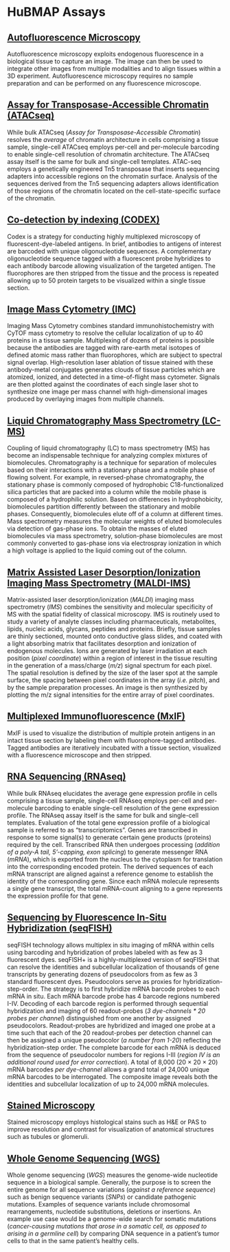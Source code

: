# HuBMAP Assays

<!--
Anchors are based on the codes here:
https://github.com/hubmapconsortium/search-schema/blob/master/data/definitions/enums/assay_types.tsv
-->

<a name="AF"></a>

## [Autofluorescence Microscopy](/docs/assays/af)

Autofluorescence microscopy exploits endogenous fluorescence in a biological tissue to capture an image. The image can then be used to integrate other images from multiple modalities and to align tissues within a 3D experiment. Autofluorescence microscopy requires no sample preparation and can be performed on any fluorescence microscope. 


<a name="sciATACseq"></a>
<a name="ATACseq-bulk"></a>
<a name="snATACseq"></a>

## [Assay for Transposase-Accessible Chromatin (ATACseq)](/docs/assays/atacseq)

While bulk ATACseq (_Assay for Transposase-Accessible Chromatin_) resolves the _average_ of chromatin architecture in cells comprising a tissue sample, single-cell ATACseq employs per-cell and per-molecule barcoding to enable single-cell resolution of chromatin architecture. The ATACseq assay itself is the same for bulk and single-cell templates. ATAC-seq employs a genetically engineered Tn5 transposase that inserts sequencing adapters into accessible regions on the chromatin surface. Analysis of the sequences derived from the Tn5 sequencing adapters allows identification of those regions of the chromatin located on the cell-state-specific surface of the chromatin.


<a name="CODEX"></a>
<a name="codex_cytokit"></a>

## [Co-detection by indexing (CODEX)](/docs/assays/codex)

Codex is a strategy for conducting highly multiplexed microscopy of fluorescent-dye-labeled antigens. In brief, antibodies to antigens of interest are barcoded with unique oligonucleotide sequences. A complementary oligonucleotide sequence tagged with a fluorescent probe hybridizes to each antibody barcode allowing visualization of the targeted antigen. The fluorophores are then stripped from the tissue and the process is repeated allowing up to 50 protein targets to be visualized within a single tissue section. 


<a name="IMC"></a>

## [Image Mass Cytometry (IMC)](/docs/assays/imc)

Imaging Mass Cytometry combines standard immunohistochemistry with CyTOF mass cytometry to resolve the cellular localization of up to 40 proteins in a tissue sample.  Multiplexing of dozens of proteins is possible because the antibodies are tagged with rare-earth metal isotopes of defined atomic mass rather than fluorophores, which are subject to spectral signal overlap. High-resolution laser ablation of tissue stained with these antibody-metal conjugates generates clouds of tissue particles which are atomized, ionized, and detected in a time-of-flight mass cytometer. Signals are then plotted against the coordinates of each single laser shot to synthesize one image per mass channel with high-dimensional images produced by overlaying images from multiple channels.


<a name="TMT-LC-MS"></a>
<a name="Targeted-Shotgun-LC-MS"></a>
<a name="LC-MS-untargeted"></a>

## [Liquid Chromatography Mass Spectrometry (LC-MS)](/docs/assays/lcms)

Coupling of liquid chromatography (LC) to mass spectrometry (MS) has become an indispensable technique for analyzing complex mixtures of biomolecules. Chromatography is a technique for separation of molecules based on their interactions with a stationary phase and a mobile phase of flowing solvent. For example, in reversed-phase chromatography, the stationary phase is commonly composed of hydrophobic C18-functionalized silica particles that are packed into a column while the mobile phase is composed of a hydrophilic solution. Based on differences in hydrophobicity, biomolecules partition differently between the stationary and mobile phases. Consequently, biomolecules elute off of a column at different times. Mass spectrometry measures the molecular weights of eluted biomolecules via detection of gas-phase ions. To obtain the masses of eluted biomolecules via mass spectrometry, solution-phase biomolecules are most commonly converted to gas-phase ions via electrospray ionization in which a high voltage is applied to the liquid coming out of the column.


<a name="MALDI-IMS-neg"></a>
<a name="MALDI-IMS-pos"></a>

## [Matrix Assisted Laser Desorption/Ionization Imaging Mass Spectrometry (MALDI-IMS)](/docs/assays/maldi-ims)

Matrix-assisted laser desorption/ionization (_MALDI_) imaging mass spectrometry (_IMS_) combines the sensitivity and molecular specificity of MS with the spatial fidelity of classical microscopy. IMS is routinely used to study a variety of analyte classes including pharmaceuticals, metabolites, lipids, nucleic acids, glycans, peptides and proteins. Briefly, tissue samples are thinly sectioned, mounted onto conductive glass slides, and coated with a light absorbing matrix that facilitates desorption and ionization of endogenous molecules. Ions are generated by laser irradiation at each position (_pixel coordinate_) within a region of interest in the tissue resulting in the generation of a mass/charge (_m/z_) signal spectrum for each pixel.  The spatial resolution is defined by the size of the laser spot at the sample surface, the spacing between pixel coordinates in the array (_i.e. pitch_), and by the sample preparation processes. An image is then synthesized by plotting the m/z signal intensities for the entire array of pixel coordinates.


<a name="MxIF"></a>

## [Multiplexed Immunofluorescence (MxIF)](/docs/assays/mxif)

MxIF is used to visualize the distribution of multiple protein antigens in an intact tissue section by labeling them with fluorophore-tagged antibodies. Tagged antibodies are iteratively incubated with a tissue section, visualized with a fluorescence microscope and then stripped.


<a name="scRNA-Seq-10x"></a>
<a name="bulk-RNA"></a>
<a name="sciRNAseq"></a>
<a name="snRNAseq"></a>
<a name="salmon_rnaseq_10x"></a>

## [RNA Sequencing (RNAseq)](/docs/assays/rnaseq)

While bulk RNAseq elucidates the average gene expression profile in cells comprising a tissue sample, single-cell RNAseq employs per-cell and per-molecule barcoding to enable single-cell resolution of the gene expression profile. The RNAseq assay itself is the same for bulk and single-cell templates. Evaluation of the total gene expression profile of a biological sample is referred to as “transcriptomics”. Genes are transcribed in response to some signal(s) to generate certain gene products (proteins) required by the cell. Transcribed RNA then undergoes processing (_addition of a poly-A tail, 5’-capping, exon splicing_) to generate messenger RNA (_mRNA_), which is exported from the nucleus to the cytoplasm for translation into the corresponding encoded protein. The derived sequences of each mRNA transcript are aligned against a reference genome to establish the identity of the corresponding gene. Since each mRNA molecule represents a single gene transcript, the total mRNA-count aligning to a gene represents the expression profile for that gene.


<a name="seqFish"></a>

## [Sequencing by Fluorescence In-Situ Hybridization (seqFISH)](/docs/assays/seqfish)

seqFISH technology allows multiplex in situ imaging of mRNA within cells using barcoding and hybridization of probes labeled with as few as 3 fluorescent dyes. seqFISH+ is a highly-multiplexed version of seqFISH that can resolve the identities and subcellular localization of thousands of gene transcripts by generating dozens of pseudocolors from as few as 3 standard fluorescent dyes. Pseudocolors serve as proxies for hybridization-step-order. The strategy is to first hybridize mRNA barcode probes to each mRNA in situ. Each mRNA barcode probe has 4 barcode regions numbered I-IV. Decoding of each barcode region is performed through sequential hybridization and imaging of 60 readout-probes (_3 dye-channels * 20 probes per channel_) distinguished from one another by assigned pseudocolors. Readout-probes are hybridized and imaged one probe at a time such that each of the 20 readout-probes per detection channel can then be assigned a unique pseudocolor (_a number from 1-20_) reflecting the hybridization-step order.  The complete barcode for each mRNA is deduced from the sequence of pseudocolor numbers for regions I-III (_region IV is an additional round used for error correction_). A total of 8,000 (20 × 20 × 20) mRNA barcodes _per dye-channel_ allows a grand total of 24,000 unique mRNA barcodes to be interrogated. The composite image reveals both the identities and subcellular localization of up to 24,000 mRNA molecules.


<a name="PAS"></a>

## [Stained Microscopy](/docs/assays/pas)

Stained microscopy employs histological stains such as H&E or PAS to improve resolution and contrast for visualization of anatomical structures such as tubules or glomeruli. 


<a name="WGS"></a>

## [Whole Genome Sequencing (WGS)](/docs/assays/wgs)
Whole genome sequencing (_WGS_) measures the genome-wide nucleotide sequence in a biological sample. Generally, the purpose is to screen the entire genome for all sequence variations (_against a reference sequence_) such as benign sequence variants (_SNPs_) or candidate pathogenic mutations. Examples of sequence variants include chromosomal rearrangements, nucleotide substitutions, deletions or insertions. An example use case would be a genome-wide search for somatic mutations (_cancer-causing mutations that arose in a somatic cell, as opposed to arising in a germline cell_) by comparing DNA sequence in a patient’s tumor cells to that in the same patient’s healthy cells.
